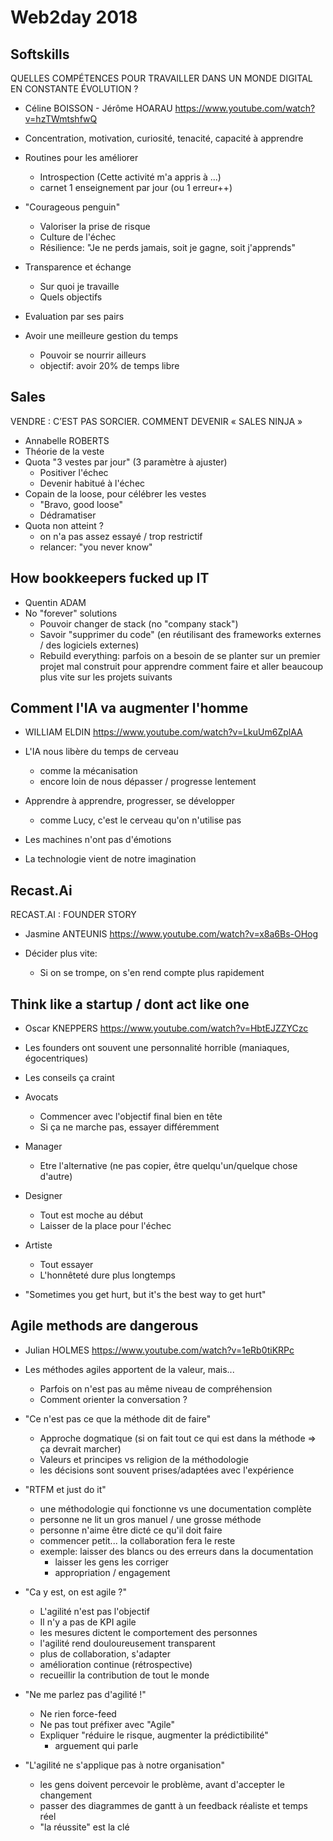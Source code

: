 # Web2day 2018

## Softskills
QUELLES COMPÉTENCES POUR TRAVAILLER DANS UN MONDE DIGITAL EN CONSTANTE ÉVOLUTION ?
- Céline BOISSON - Jérôme HOARAU
https://www.youtube.com/watch?v=hzTWmtshfwQ

- Concentration, motivation, curiosité, tenacité, capacité à apprendre
- Routines pour les améliorer
	- Introspection (Cette activité m'a appris à ...)
	- carnet 1 enseignement par jour (ou 1 erreur++)
- "Courageous penguin"
	- Valoriser la prise de risque
	- Culture de l'échec
	- Résilience: "Je ne perds jamais, soit je gagne, soit j'apprends"
- Transparence et échange
	- Sur quoi je travaille
	- Quels objectifs
- Evaluation par ses pairs
- Avoir une meilleure gestion du temps
	- Pouvoir se nourrir ailleurs
	- objectif: avoir 20% de temps libre

## Sales
VENDRE : C’EST PAS SORCIER. COMMENT DEVENIR « SALES NINJA »
- Annabelle ROBERTS
- Théorie de la veste
- Quota "3 vestes par jour" (3 paramètre à ajuster)
	- Positiver l'échec
	- Devenir habitué à l'échec
- Copain de la loose, pour célébrer les vestes
	- "Bravo, good loose"
	- Dédramatiser
- Quota non atteint ?
	- on n'a pas assez essayé / trop restrictif
	- relancer: "you never know"

## How bookkeepers fucked up IT
- Quentin ADAM
- No "forever" solutions
	- Pouvoir changer de stack (no "company stack")
	- Savoir "supprimer du code" (en réutilisant des frameworks externes / des logiciels externes)
	- Rebuild everything: parfois on a besoin de se planter sur un premier projet mal construit pour apprendre comment faire et aller beaucoup plus vite sur les projets suivants

## Comment l'IA va augmenter l'homme
- WILLIAM ELDIN
https://www.youtube.com/watch?v=LkuUm6ZplAA

- L'IA nous libère du temps de cerveau
	- comme la mécanisation
	- encore loin de nous dépasser / progresse lentement
- Apprendre à apprendre, progresser, se développer
	- comme Lucy, c'est le cerveau qu'on n'utilise pas
- Les machines n'ont pas d'émotions
- La technologie vient de notre imagination

## Recast.Ai
RECAST.AI : FOUNDER STORY
- Jasmine ANTEUNIS
https://www.youtube.com/watch?v=x8a6Bs-OHog

- Décider plus vite:
	- Si on se trompe, on s'en rend compte plus rapidement

## Think like a startup / dont act like one
- Oscar KNEPPERS
https://www.youtube.com/watch?v=HbtEJZZYCzc

- Les founders ont souvent une personnalité horrible (maniaques, égocentriques)
- Les conseils ça craint
- Avocats
	- Commencer avec l'objectif final bien en tête
	- Si ça ne marche pas, essayer différemment
- Manager
	- Etre l'alternative (ne pas copier, être quelqu'un/quelque chose d'autre)
- Designer
	- Tout est moche au début
	- Laisser de la place pour l'échec
- Artiste
	- Tout essayer
	- L'honnêteté dure plus longtemps
- "Sometimes you get hurt, but it's the best way to get hurt"

## Agile methods are dangerous
- Julian HOLMES
https://www.youtube.com/watch?v=1eRb0tiKRPc

- Les méthodes agiles apportent de la valeur, mais...
	- Parfois on n'est pas au même niveau de compréhension
	- Comment orienter la conversation ?
	
- "Ce n'est pas ce que la méthode dit de faire"
	- Approche dogmatique (si on fait tout ce qui est dans la méthode => ça devrait marcher)
	- Valeurs et principes vs religion de la méthodologie
	- les décisions sont souvent prises/adaptées avec l'expérience
	
- "RTFM et just do it"
	- une méthodologie qui fonctionne vs une documentation complète
	- personne ne lit un gros manuel / une grosse méthode
	- personne n'aime être dicté ce qu'il doit faire
	- commencer petit... la collaboration fera le reste
	- exemple: laisser des blancs ou des erreurs dans la documentation
		- laisser les gens les corriger
		- appropriation / engagement

- "Ca y est, on est agile ?"
	- L'agilité n'est pas l'objectif
	- Il n'y a pas de KPI agile
	- les mesures dictent le comportement des personnes
	- l'agilité rend douloureusement transparent
	- plus de collaboration, s'adapter
	- amélioration continue (rétrospective)
	- recueillir la contribution de tout le monde

- "Ne me parlez pas d'agilité !"
	- Ne rien force-feed
	- Ne pas tout préfixer avec "Agile"
	- Expliquer "réduire le risque, augmenter la prédictibilité"
		- arguement qui parle
		
- "L'agilité ne s'applique pas à notre organisation"
	- les gens doivent percevoir le problème, avant d'accepter le changement
	- passer des diagrammes de gantt à un feedback réaliste et temps réel
	- "la réussite" est la clé
